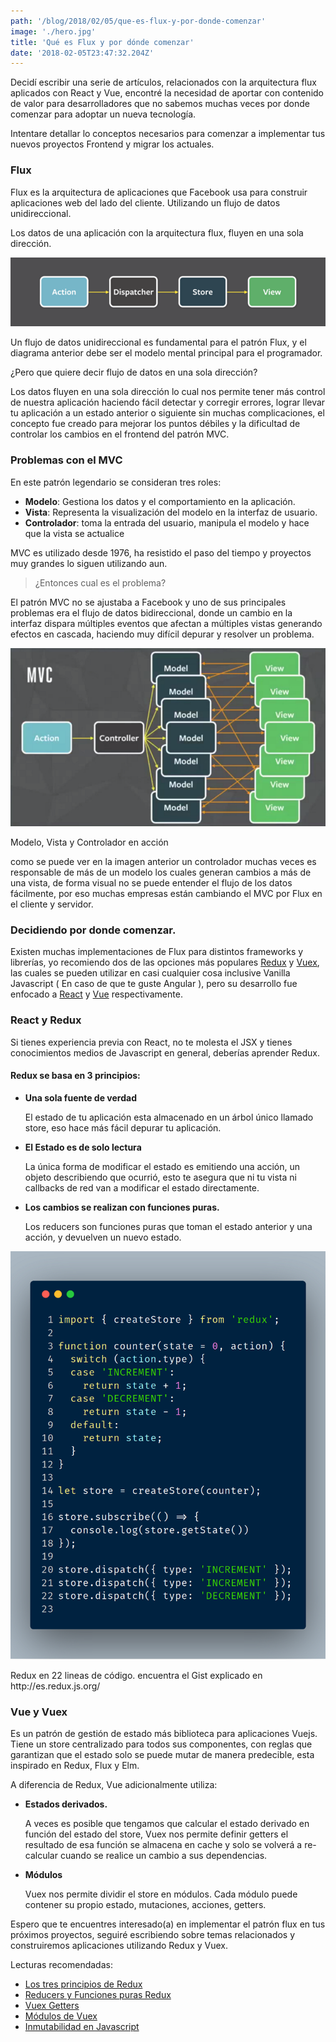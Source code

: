 ```yaml
---
path: '/blog/2018/02/05/que-es-flux-y-por-donde-comenzar'
image: './hero.jpg'
title: 'Qué es Flux y por dónde comenzar'
date: '2018-02-05T23:47:32.204Z'
---
```


Decidí escribir una serie de artículos, relacionados con la arquitectura flux aplicados con React y Vue, encontré la necesidad de aportar con contenido de valor para desarrolladores que no sabemos muchas veces por donde comenzar para adoptar un nueva tecnología.

Intentare detallar lo conceptos necesarios para comenzar a implementar tus nuevos proyectos Frontend y migrar los actuales.

### Flux

Flux es la arquitectura de aplicaciones que Facebook usa para construir aplicaciones web del lado del cliente. Utilizando un flujo de datos unidireccional.

Los datos de una aplicación con la arquitectura flux, fluyen en una sola dirección.

![Diagrama flux](./diagrama-flux.png)

<figcaption>Un flujo de datos unidireccional es fundamental para el patrón Flux, y el diagrama anterior debe ser el modelo mental principal para el programador.</figcaption>

¿Pero que quiere decir flujo de datos en una sola dirección?

Los datos fluyen en una sola dirección lo cual nos permite tener más control de nuestra aplicación haciendo fácil detectar y corregir errores, lograr llevar tu aplicación a un estado anterior o siguiente sin muchas complicaciones, el concepto fue creado para mejorar los puntos débiles y la dificultad de controlar los cambios en el frontend del patrón MVC.

### Problemas con el MVC

En este patrón legendario se consideran tres roles:

- **Modelo**: Gestiona los datos y el comportamiento en la aplicación.
- **Vista**: Representa la visualización del modelo en la interfaz de usuario.
- **Controlador**: toma la entrada del usuario, manipula el modelo y hace que la vista se actualice

MVC es utilizado desde 1976, ha resistido el paso del tiempo y proyectos muy grandes lo siguen utilizando aun.

> ¿Entonces cual es el problema?

El patrón MVC no se ajustaba a Facebook y uno de sus principales problemas era el flujo de datos bidireccional, donde un cambio en la interfaz dispara múltiples eventos que afectan a múltiples vistas generando efectos en cascada, haciendo muy difícil depurar y resolver un problema.

![Diagrama mvc](./diagrama-mvc.png)

<figcaption>Modelo, Vista y Controlador en acción</figcaption>

como se puede ver en la imagen anterior un controlador muchas veces es responsable de más de un modelo los cuales generan cambios a más de una vista, de forma visual no se puede entender el flujo de los datos fácilmente, por eso muchas empresas están cambiando el MVC por Flux en el cliente y servidor.

### Decidiendo por donde comenzar.

Existen muchas implementaciones de Flux para distintos frameworks y librerías, yo recomiendo dos de las opciones más populares [Redux](http://es.redux.js.org/) y [Vuex](https://vuex.vuejs.org/en/intro.html), las cuales se pueden utilizar en casi cualquier cosa inclusive Vanilla Javascript ( En caso de que te guste Angular ), pero su desarrollo fue enfocado a [React](https://es.reactjs.org/) y [Vue](https://es-vuejs.github.io/vuejs.org/v2/guide/) respectivamente.

### React y Redux

Si tienes experiencia previa con React, no te molesta el JSX y tienes conocimientos medios de Javascript en general, deberías aprender Redux.

#### Redux se basa en 3 principios:

- **Una sola fuente de verdad**

  El estado de tu aplicación esta almacenado en un árbol único llamado store, eso hace más fácil depurar tu aplicación.

- **El Estado es de solo lectura**

  La única forma de modificar el estado es emitiendo una acción, un objeto describiendo que ocurrió, esto te asegura que ni tu vista ni callbacks de red van a modificar el estado directamente.

- **Los cambios se realizan con funciones puras.**

  Los reducers son funciones puras que toman el estado anterior y una acción, y devuelven un nuevo estado.

![Redux en poca lineas](./redux-poca-lineas.png)

<figcaption>
Redux en 22 lineas de código. encuentra el Gist explicado en http://es.redux.js.org/
</figcaption>

### Vue y Vuex

Es un patrón de gestión de estado más biblioteca para aplicaciones Vuejs. Tiene un store centralizado para todos sus componentes, con reglas que garantizan que el estado solo se puede mutar de manera predecible, esta inspirado en Redux, Flux y Elm.

A diferencia de Redux, Vue adicionalmente utiliza:

- **Estados derivados.**

  A veces es posible que tengamos que calcular el estado derivado en función del estado del store, Vuex nos permite definir getters el resultado de esa función se almacena en cache y solo se volverá a re-calcular cuando se realice un cambio a sus dependencias.

- **Módulos**

  Vuex nos permite dividir el store en módulos. Cada módulo puede contener su propio estado, mutaciones, acciones, getters.

Espero que te encuentres interesado(a) en implementar el patrón flux en tus próximos proyectos, seguiré escribiendo sobre temas relacionados y construiremos aplicaciones utilizando Redux y Vuex.

Lecturas recomendadas:

- [Los tres principios de Redux](http://es.redux.js.org/docs/introduccion/tres-principios.html)
- [Reducers y Funciones puras Redux](http://es.redux.js.org/docs/basico/reducers.html)
- [Vuex Getters](https://vuex.vuejs.org/guide/getters.html)
- [Módulos de Vuex](https://vuex.vuejs.org/guide/modules.html)
- [Inmutabilidad en Javascript](https://medium.com/entendiendo-javascript/wip-immutabilidad-en-javascript-todo-a-cambiado-d3d4dc3f997)
